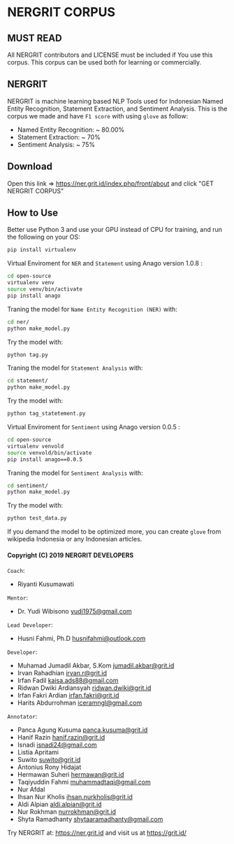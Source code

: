# NERGRIT CORPUS

## MUST READ
All NERGRIT contributors and LICENSE must be included if You use this corpus. This corpus can be used both for learning or commercially.

## NERGRIT
NERGRIT is machine learning based NLP Tools used for Indonesian Named Entity Recognition, Statement Extraction, and Sentiment Analysis. This is the corpus we made and have `F1 score` with using `glove` as follow:

  - Named Entity Recognition: ~ 80.00%
  - Statement Extraction: ~ 70%
  - Sentiment Analysis: ~ 75%

## Download
Open this link => https://ner.grit.id/index.php/front/about
and click "GET NERGRIT CORPUS"
## How to Use
Better use Python 3 and use your GPU instead of CPU for training, and run the following on your OS:
```bash
pip install virtualenv
```
Virtual Enviroment for `NER` and `Statement` using Anago version 1.0.8 :
```bash
cd open-source 
virtualenv venv
source venv/bin/activate
pip install anago
```
Traning the model for `Name Entity Recognition (NER)` with:
```bash
cd ner/
python make_model.py
```
Try the model with:
```bash
python tag.py
```

Traning the model for `Statement Analysis` with:
```bash
cd statement/
python make_model.py
```
Try the model with:
```bash
python tag_statetement.py
```

Virtual Enviroment for `Sentiment` using Anago version 0.0.5 :
```bash
cd open-source 
virtualenv venvold
source venvold/bin/activate
pip install anago==0.0.5
```
Traning the model for `Sentiment Analysis` with:
```bash
cd sentiment/
python make_model.py
```
Try the model with:
```bash
python test_data.py
```
If you demand the model to be optimized more, you can create `glove` from wikipedia Indonesia or any Indonesian articles.
#### Copyright (C) 2019 NERGRIT DEVELOPERS
`Coach`:
  - Riyanti Kusumawati
 
`Mentor`:
  - Dr. Yudi Wibisono <yudi1975@gmail.com>
 
`Lead Developer`:
  - Husni Fahmi, Ph.D <husnifahmi@outlook.com>
 
 `Developer`:
  - Muhamad Jumadil Akbar, S.Kom <jumadil.akbar@grit.id>
  - Irvan Rahadhian <irvan.r@grit.id>
  - Irfan Fadil <kaisa.ads88@gmail.com>
  - Ridwan Dwiki Ardiansyah <ridwan.dwiki@grit.id>
  - Irfan Fakri Ardian <irfan.fakri@grit.id>
  - Harits Abdurrohman <iceramngl@gmail.com>

`Annotator`:
  - Panca Agung Kusuma <panca.kusuma@grit.id>
  - Hanif Razin <hanif.razin@grit.id>
  - Isnadi <isnadi24@gmail.com>
  - Listia Apritami
  - Suwito <suwito@grit.id>
  - Antonius Rony Hidajat
  - Hermawan Suheri <hermawan@grit.id>
  - Taqiyuddin Fahmi <muhammadtaqi@gmail.com>
  - Nur Afdal
  - Ihsan Nur Kholis <ihsan.nurkholis@grit.id>
  - Aldi Alpian <aldi.alpian@grit.id>
  - Nur Rokhman <nurrokhman@grit.id>
  - Shyta Ramadhanty <shytaaramadhanty@gmail.com>
  
Try NERGRIT at: https://ner.grit.id and visit us at https://grit.id/
